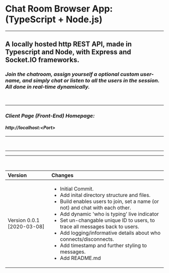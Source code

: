 # Chat Room Browser App: (TypeScript + Node.js)


***


## A locally hosted http REST API, made in Typescript and Node, with Express and Socket.IO frameworks.

### <i> Join the chatroom, assign yourself a optional custom user-name, and simply chat or listen to all the users in the session. All done in real-time dynamically.

<br>

***

### Client Page (Front-End) Homepage: <br>
#### <b>http://localhost:<Port\></b>

***

<br>

***
***

<br>

|Version| Changes|
|:---|:---|
|Version 0.0.1 [2020-03-08]|<ul><li>Initial Commit.</li><li>Add inital directory structure and files.</li><li>Build enables users to join, set a name (or not) and chat with each other.</li><li>Add dynamic 'who is typing' live indicator</li><li>Set un-changable unique ID to users, to trace all messages back to users.</li><li>Add logging/informative details about who connects/disconnects.</li><li>Add timestamp and further styling to messages.</li><li>Add README.md</li></ul>|